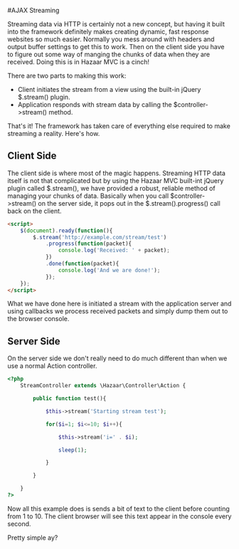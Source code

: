 #AJAX Streaming

Streaming data via HTTP is certainly not a new concept, but having it built into the framework definitely makes creating dynamic, fast response websites so much easier.  Normally you mess around with headers and output buffer settings to get this to work.  Then on the client side you have to figure out some way of manging the chunks of data when they are received.  Doing this is in Hazaar MVC is a cinch!

There are two parts to making this work:

* Client initiates the stream from a view using the built-in jQuery $.stream() plugin.
* Application responds with stream data by calling the $controller->stream() method.

That's it!  The framework has taken care of everything else required to make streaming a reality.  Here's how.

## Client Side

The client side is where most of the magic happens.  Streaming HTTP data itself is not that complicated but by using the Hazaar MVC built-int jQuery plugin called $.stream(), we have provided a robust, reliable method of managing your chunks of data.  Basically when you call $controller->stream() on the server side, it pops out in the $.stream().progress() call back on the client.

```html
<script>
    $(document).ready(function(){
        $.stream('http://example.com/stream/test')
            .progress(function(packet){
                console.log('Received: ' + packet);
            })
            .done(function(packet){
                console.log('And we are done!');
            });
    });
</script>
```

What we have done here is initiated a stream with the application server and using callbacks we process received packets and simply dump them out to the browser console.

## Server Side

On the server side we don't really need to do much different than when we use a normal Action controller.

```php
<?php
    StreamController extends \Hazaar\Controller\Action {

        public function test(){

            $this->stream('Starting stream test');

            for($i=1; $i<=10; $i++){

                $this->stream('i=' . $i);

                sleep(1);

            }

        }

    }
?>
```
Now all this example does is sends a bit of text to the client before counting from 1 to 10.  The client browser will see this text appear in the console every second.

Pretty simple ay?